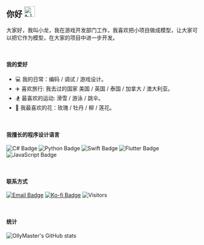 ## 你好 <img src="https://user-images.githubusercontent.com/1303154/88677602-1635ba80-d120-11ea-84d8-d263ba5fc3c0.gif" width="28px" height="28px" alt="hi">

大家好，我叫小龙，我在游戏开发部门工作，我喜欢把小项目做成模型，让大家可以把它作为模型，在大家的项目中进一步开发。

<br>

#### 我的爱好

- 💻 我的日常：编码 / 调试 / 游戏设计。
- ✈️ 喜欢旅行: 我去过的国家 美国 / 英国 / 泰国 / 加拿大 / 澳大利亚。
- 🏂 最喜欢的运动: 滑雪 / 游泳 / 跳伞。
- 💐 我最喜欢的花：玫瑰 / 牡丹 / 柳 / 莲花。

<br>

#### 我擅长的程序设计语言

![C# Badge](https://img.shields.io/badge/-csharp-0cc206?style=for-the-badge&labelColor=black&logo=csharp&logoColor=0cc206) ![Python Badge](https://img.shields.io/badge/-python-0091ff?style=for-the-badge&labelColor=black&logo=python&logoColor=0091ff) ![Swift Badge](https://img.shields.io/badge/-swift-ff8c00?style=for-the-badge&labelColor=black&logo=swift&logoColor=#ff8c00) ![Flutter Badge](https://img.shields.io/badge/-flutter-00c3ff?style=for-the-badge&labelColor=black&logo=flutter&logoColor=00c3ff) ![JavaScript Badge](https://img.shields.io/badge/-javascript-fff200?style=for-the-badge&labelColor=black&logo=javascript&logoColor=f6ff00)

<br>

#### 联系方式

[![Email Badge](https://img.shields.io/badge/-Email-ff001e?style=for-the-badge&labelColor=black&logo=gmail&logoColor=ffffff)](mailto:public.host@outlook.com) [![Ko-fi Badge](https://img.shields.io/badge/-Support-00aeff?style=for-the-badge&labelColor=000000&logo=kofi&logoColor=ffffff)](https://ko-fi.com/N4N7EE1I4) ![Visitors](https://api.visitorbadge.io/api/visitors?path=https%3A%2F%2Fgithub.com%2Follymaster&countColor=%232ccce4)

<br>

#### 统计

![OllyMaster's GitHub stats](https://github-readme-stats.vercel.app/api?username=ollymaster&count_private=true&theme=tokyonight&hide=contribs,prs)
